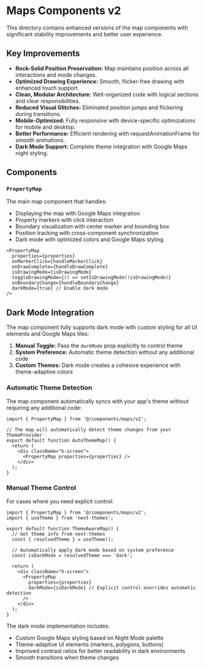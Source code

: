 # Maps Components v2

This directory contains enhanced versions of the map components with significant stability improvements and better user experience.

## Key Improvements

- **Rock-Solid Position Preservation:** Map maintains position across all interactions and mode changes.
- **Optimized Drawing Experience:** Smooth, flicker-free drawing with enhanced touch support.
- **Clean, Modular Architecture:** Well-organized code with logical sections and clear responsibilities.
- **Reduced Visual Glitches:** Eliminated position jumps and flickering during transitions.
- **Mobile-Optimized:** Fully responsive with device-specific optimizations for mobile and desktop.
- **Better Performance:** Efficient rendering with requestAnimationFrame for smooth animations.
- **Dark Mode Support:** Complete theme integration with Google Maps night styling.

## Components

### `PropertyMap`

The main map component that handles:

- Displaying the map with Google Maps integration
- Property markers with click interaction
- Boundary visualization with center marker and bounding box
- Position tracking with cross-component synchronization
- Dark mode with optimized colors and Google Maps styling

```tsx
<PropertyMap
  properties={properties}
  onMarkerClick={handleMarkerClick}
  onDrawComplete={handleDrawComplete}
  isDrawingMode={isDrawingMode}
  toggleDrawingMode={() => setIsDrawingMode(!isDrawingMode)}
  onBoundaryChange={handleBoundaryChange}
  darkMode={true} // Enable dark mode
/>
```

## Dark Mode Integration

The map component fully supports dark mode with custom styling for all UI elements and Google Maps tiles:

1. **Manual Toggle:** Pass the `darkMode` prop explicitly to control theme
2. **System Preference:** Automatic theme detection without any additional code
3. **Custom Themes:** Dark mode creates a cohesive experience with theme-adaptive colors

### Automatic Theme Detection

The map component automatically syncs with your app's theme without requiring any additional code:

```tsx
import { PropertyMap } from '@/components/maps/v2';

// The map will automatically detect theme changes from your ThemeProvider
export default function AutoThemeMap() {
  return (
    <div className="h-screen">
      <PropertyMap properties={properties} />
    </div>
  );
}
```

### Manual Theme Control

For cases where you need explicit control:

```tsx
import { PropertyMap } from '@/components/maps/v2';
import { useTheme } from 'next-themes';

export default function ThemeAwareMap() {
  // Get theme info from next-themes
  const { resolvedTheme } = useTheme();
  
  // Automatically apply dark mode based on system preference
  const isDarkMode = resolvedTheme === 'dark';
  
  return (
    <div className="h-screen">
      <PropertyMap
        properties={properties}
        darkMode={isDarkMode} // Explicit control overrides automatic detection
      />
    </div>
  );
}
```

The dark mode implementation includes:

- Custom Google Maps styling based on Night Mode palette
- Theme-adaptive UI elements (markers, polygons, buttons)
- Improved contrast ratios for better readability in dark environments
- Smooth transitions when theme changes
